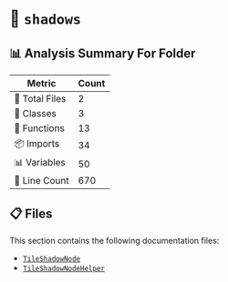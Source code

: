 # 📁 `shadows`

## 📊 Analysis Summary For Folder

| Metric | Count |
|--------|-------|
| 📁 Total Files | 2 |
| 🧱 Classes | 3 |
| 🔧 Functions | 13 |
| 📦 Imports | 34 |
| 📊 Variables | 50 |
| 🔢 Line Count | 670 |


## 📋 Files

This section contains the following documentation files:

- [`TileShadowNode`](./TileShadowNode.md)
- [`TileShadowNodeHelper`](./TileShadowNodeHelper.md)